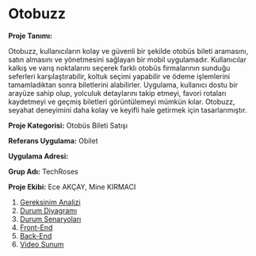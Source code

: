 # Otobuzz

**Proje Tanımı:** 

Otobuzz, kullanıcıların kolay ve güvenli bir şekilde otobüs bileti aramasını, satın almasını ve yönetmesini sağlayan bir mobil uygulamadır. Kullanıcılar kalkış ve varış noktalarını seçerek farklı otobüs firmalarının sunduğu seferleri karşılaştırabilir, koltuk seçimi yapabilir ve ödeme işlemlerini tamamladıktan sonra biletlerini alabilirler. Uygulama, kullanıcı dostu bir arayüze sahip olup, yolculuk detaylarını takip etmeyi, favori rotaları kaydetmeyi ve geçmiş biletleri görüntülemeyi mümkün kılar. Otobuzz, seyahat deneyimini daha kolay ve keyifli hale getirmek için tasarlanmıştır.

**Proje Kategorisi:** Otobüs Bileti Satışı

**Referans Uygulama:** Obilet

**Uygulama Adresi:** 

**Grup Adı:** TechRoses

**Proje Ekibi:** Ece AKÇAY, Mine KIRMACI 

1. [Gereksinim Analizi](Gereksinim-Analizi.md)
2. [Durum Diyagramı](Durum-Diyagramı.md)
3. [Durum Senaryoları](Durum-Senaryoları.md)
4. [Front-End](Front-End.md)
5. [Back-End](Back-End.md)
6. [Video Sunum](Sunum.md)

